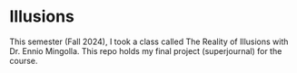 # Illusions

This semester (Fall 2024), I took a class called The Reality of Illusions with Dr. Ennio Mingolla.
This repo holds my final project (superjournal) for the course.
